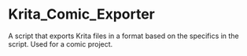# Krita_Comic_Exporter
A script that exports Krita files in a format based on the specifics in the script. Used for a comic project.
